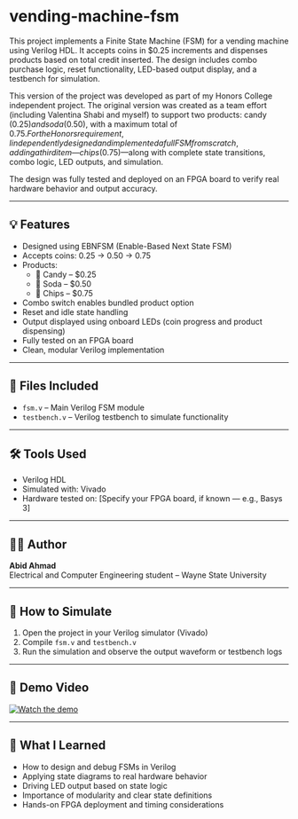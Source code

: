 # vending-machine-fsm

This project implements a Finite State Machine (FSM) for a vending machine using Verilog HDL. It accepts coins in $0.25 increments and dispenses products based on total credit inserted. The design includes combo purchase logic, reset functionality, LED-based output display, and a testbench for simulation.

This version of the project was developed as part of my Honors College independent project. The original version was created as a team effort (including Valentina Shabi and myself) to support two products: candy ($0.25) and soda ($0.50), with a maximum total of $0.75. For the Honors requirement, I independently designed and implemented a full FSM from scratch, adding a third item—chips ($0.75)—along with complete state transitions, combo logic, LED outputs, and simulation.

The design was fully tested and deployed on an FPGA board to verify real hardware behavior and output accuracy.

---

## 💡 Features
- Designed using EBNFSM (Enable-Based Next State FSM)
- Accepts coins: 0.25 → 0.50 → 0.75
- Products:
  - 🍬 Candy – $0.25
  - 🥤 Soda – $0.50
  - 🍟 Chips – $0.75
- Combo switch enables bundled product option
- Reset and idle state handling
- Output displayed using onboard LEDs (coin progress and product dispensing)
- Fully tested on an FPGA board
- Clean, modular Verilog implementation

---

## 📂 Files Included
- `fsm.v` – Main Verilog FSM module
- `testbench.v` – Verilog testbench to simulate functionality

---

## 🛠️ Tools Used
- Verilog HDL
- Simulated with: Vivado
- Hardware tested on: [Specify your FPGA board, if known — e.g., Basys 3]

---

## 👨‍💻 Author
**Abid Ahmad**  
Electrical and Computer Engineering student – Wayne State University

---

## 📎 How to Simulate
1. Open the project in your Verilog simulator (Vivado)
2. Compile `fsm.v` and `testbench.v`
3. Run the simulation and observe the output waveform or testbench logs

---

## 🎥 Demo Video

[![Watch the demo](https://img.youtube.com/vi/yourvideoID/0.jpg)](https://youtu.be/yourvideoID)

---

## 🧠 What I Learned

- How to design and debug FSMs in Verilog
- Applying state diagrams to real hardware behavior
- Driving LED output based on state logic
- Importance of modularity and clear state definitions
- Hands-on FPGA deployment and timing considerations
